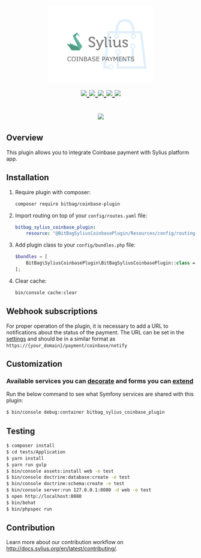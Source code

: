 <h1 align="center">
    <a href="http://bitbag.shop" target="_blank">
        <img src="doc/logo.jpeg" width="55%" />
    </a>
    <br />
    <a href="https://packagist.org/packages/bitbag/coinbase-plugin" title="License" target="_blank">
        <img src="https://img.shields.io/packagist/l/bitbag/coinbase-plugin.svg" />
    </a>
    <a href="https://packagist.org/packages/bitbag/coinbase-plugin" title="Version" target="_blank">
        <img src="https://img.shields.io/packagist/v/bitbag/coinbase-plugin.svg" />
    </a>
    <a href="http://travis-ci.org/BitBagCommerce/SyliusCoinbasePlugin" title="Build status" target="_blank">
            <img src="https://img.shields.io/travis/BitBagCommerce/SyliusCoinbasePlugin/master.svg" />
        </a>
    <a href="https://scrutinizer-ci.com/g/BitBagCommerce/SyliusCoinbasePlugin/" title="Scrutinizer" target="_blank">
        <img src="https://img.shields.io/scrutinizer/g/BitBagCommerce/SyliusCoinbasePlugin.svg" />
    </a>
    <a href="https://packagist.org/packages/bitbag/coinbase-plugin" title="Total Downloads" target="_blank">
        <img src="https://poser.pugx.org/bitbag/coinbase-plugin/downloads" />
    </a>
    <p>
        <img src="https://sylius.com/assets/badge-approved-by-sylius.png" width="85">
    </p>
</h1>

## Overview

This plugin allows you to integrate Coinbase payment with Sylius platform app.

## Installation

1. Require plugin with composer:

    ```bash
    composer require bitbag/coinbase-plugin
    ```

2. Import routing on top of your `config/routes.yaml` file:

    ```yaml
    bitbag_sylius_coinbase_plugin:
        resource: "@BitBagSyliusCoinbasePlugin/Resources/config/routing.yml"
    ```

3. Add plugin class to your `config/bundles.php` file:

    ```php
    $bundles = [
        BitBag\SyliusCoinbasePlugin\BitBagSyliusCoinbasePlugin::class => ['all' => true],
    ];
    ```

4. Clear cache:

    ```bash
    bin/console cache:clear
    ```
    
## Webhook subscriptions

For proper operation of the plugin, it is necessary to add a URL to notifications about the status of the payment. The URL can be set in the [settings](https://commerce.coinbase.com/dashboard/settings) and should be in a similar format as `https://{your_domain}/payment/coinbase/notify`
   
## Customization

### Available services you can [decorate](https://symfony.com/doc/current/service_container/service_decoration.html) and forms you can [extend](http://symfony.com/doc/current/form/create_form_type_extension.html)

Run the below command to see what Symfony services are shared with this plugin:
 
```bash
$ bin/console debug:container bitbag_sylius_coinbase_plugin
```

## Testing

```bash
$ composer install
$ cd tests/Application
$ yarn install
$ yarn run gulp
$ bin/console assets:install web -e test
$ bin/console doctrine:database:create -e test
$ bin/console doctrine:schema:create -e test
$ bin/console server:run 127.0.0.1:8080 -d web -e test
$ open http://localhost:8080
$ bin/behat
$ bin/phpspec run
```

## Contribution

Learn more about our contribution workflow on http://docs.sylius.org/en/latest/contributing/.
